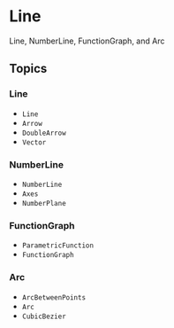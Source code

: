 # Line

Line, NumberLine, FunctionGraph, and Arc

## Topics

### Line
- ``Line``
- ``Arrow``
- ``DoubleArrow``
- ``Vector``

### NumberLine
- ``NumberLine``
- ``Axes``
- ``NumberPlane``

### FunctionGraph
- ``ParametricFunction``
- ``FunctionGraph``

### Arc
- ``ArcBetweenPoints``
- ``Arc``
- ``CubicBezier``
